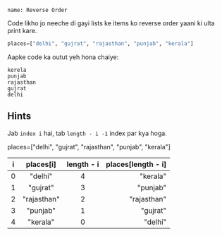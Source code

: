 ```ngMeta
name: Reverse Order

```

Code likho jo neeche di gayi lists ke items ko reverse order yaani ki ulta print kare.

```python
places=["delhi", "gujrat", "rajasthan", "punjab", "kerala"]
```

Aapke code ka outut yeh hona chaiye:

```
kerela
punjab
rajasthan
gujrat
delhi
```

## Hints
Jab `index i` hai, tab `length - i -1` index par kya hoga.

places=["delhi", "gujrat", "rajasthan", "punjab", "kerala"]

| i     | places[i] | length - i| places[length - i] |
|-------|:---------:|:---------:|-------------------:|
|0      | "delhi"   |4          | "kerala"           |   
|1      | "gujrat"  |3          | "punjab"           |   
|2      |"rajasthan"|2          | "rajasthan"        |   
|3      | "punjab"  |1          | "gujrat"           |   
|4      | "kerala"  |0          | "delhi"            |   